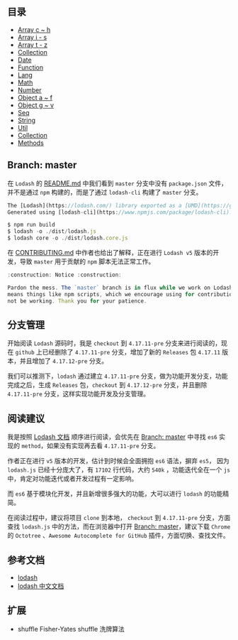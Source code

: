 ## 目录

* [Array c ~ h](https://github.com/zhanghao-zhoushan/record/issues/17)
* [Array i - s](https://github.com/zhanghao-zhoushan/record/issues/18)
* [Array t - z](https://github.com/zhanghao-zhoushan/record/issues/19)
* [Collection](https://github.com/zhanghao-zhoushan/record/issues/20)
* [Date](https://github.com/zhanghao-zhoushan/record/issues/21)
* [Function](https://github.com/zhanghao-zhoushan/record/issues/22)
* [Lang](https://github.com/zhanghao-zhoushan/record/issues/23)
* [Math](https://github.com/zhanghao-zhoushan/record/issues/24)
* [Number](https://github.com/zhanghao-zhoushan/record/issues/25)
* [Object a ~ f](https://github.com/zhanghao-zhoushan/record/issues/26)
* [Object g ~ v](https://github.com/zhanghao-zhoushan/record/issues/27)
* [Seq](https://github.com/zhanghao-zhoushan/record/issues/28)
* [String](https://github.com/zhanghao-zhoushan/record/issues/29)
* [Util](https://github.com/zhanghao-zhoushan/record/issues/30)
* [Collection](https://github.com/zhanghao-zhoushan/record/issues/31)
* [Methods](https://github.com/zhanghao-zhoushan/record/issues/32)

## Branch: master

在 `Lodash` 的 [README.md](https://github.com/lodash/lodash/blob/master/README.md) 中我们看到 `master` 分支中没有 `package.json` 文件，并不是通过 `npm` 构建的，而是了通过 `lodash-cli` 构建了 `master` 分支。

```js
The [Lodash](https://lodash.com/) library exported as a [UMD](https://github.com/umdjs/umd) module.
Generated using [lodash-cli](https://www.npmjs.com/package/lodash-cli):

$ npm run build
$ lodash -o ./dist/lodash.js
$ lodash core -o ./dist/lodash.core.js
```

在 [CONTRIBUTING.md](https://github.com/lodash/lodash/blob/master/.github/CONTRIBUTING.md) 中作者也给出了解释，正在进行 `Lodash v5` 版本的开发，导致 `master` 用于贡献的 `npm` 脚本无法正常工作。

```js
:construction: Notice :construction:

Pardon the mess. The `master` branch is in flux while we work on Lodash v5. This
means things like npm scripts, which we encourage using for contributions, may
not be working. Thank you for your patience.
```

## 分支管理

开始阅读 `Lodash` 源码时，我是 `checkout` 到 `4.17.11-pre` 分支来进行阅读的，现在 `github` 上已经删除了 `4.17.11-pre` 分支，增加了新的 `Releases` 包 `4.17.11` 版本，并且增加了 `4.17.12-pre` 分支。

我们可以推测下，`lodash` 通过建立 `4.17.11-pre` 分支，做为功能开发分支，功能完成之后，生成 `Releases` 包，`checkout` 到 `4.17.12-pre` 分支，并且删除 `4.17.11-pre` 分支，这样实现功能开发及分支管理。

## 阅读建议

我是按照 [Lodash 文档](https://lodash.com/docs/4.17.10#partial) 顺序进行阅读，会优先在 [Branch: master](https://github.com/lodash/lodash) 中寻找 `es6` 实现的 `method`，如果没有实现再去看 `4.17.11-pre` 分支。

作者正在进行 `v5` 版本的开发，估计到时候会全面拥抱 `es6` 语法，摒弃 `es5`， 因为 `lodash.js` 已经十分庞大了，有 `17102` 行代码，大约 `540k` ，功能迭代全在一个 `js` 中，肯定对功能迭代或者开发过程有一定影响。

而 `es6` 基于模块化开发，并且新增很多强大的功能，大可以进行 `lodash` 的功能精简。

在阅读过程中，建议将项目 `clone` 到本地， `checkout` 到 `4.17.11-pre` 分支，方面查找 `lodash.js` 中的方法，而在浏览器中打开 [Branch: master](https://github.com/lodash/lodash)，建议下载 `Chrome` 的 `Octotree` 、`Awesome Autocomplete for GitHub` 插件，方面切换、查找文件。

## 参考文档

* [lodash](https://lodash.com/docs/4.17.10#chunk)
* [lodash 中文文档](http://lodash.think2011.net/)

## 扩展

* shuffle Fisher-Yates shuffle 洗牌算法